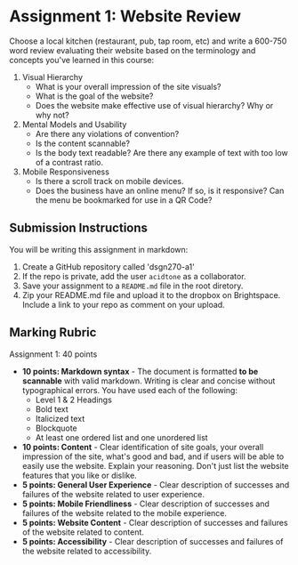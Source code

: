 # Assignment 1: Website Review
Choose a local kitchen (restaurant, pub, tap room, etc) and write a 600-750 word review evaluating their website based on the terminology and concepts you've learned in this course:

1. Visual Hierarchy
    - What is your overall impression of the site visuals?
    - What is the goal of the website?
    - Does the website make effective use of visual hierarchy? Why or why not?
2. Mental Models and Usability
    - Are there any violations of convention?
    - Is the content scannable?
    - Is the body text readable? Are there any example of text with too low of a contrast ratio.
4. Mobile Responsiveness
    - Is there a scroll track on mobile devices.
    - Does the business have an online menu? If so, is it responsive? Can the menu be bookmarked for use in a QR Code?

## Submission Instructions
You will be writing this assignment in markdown:
1. Create a GitHub repository called 'dsgn270-a1'
2. If the repo is private, add the user `acidtone` as a collaborator.
3. Save your assignment to a `README.md` file in the root diretory.
4. Zip your README.md file and upload it to the dropbox on Brightspace. Include a link to your repo as comment on your upload.

## Marking Rubric
Assignment 1: 40 points
- **10 points: Markdown syntax** - The document is formatted **to be scannable** with valid markdown. Writing is clear and concise without typographical errors. You have used each of the following:
  - Level 1 & 2 Headings
  - Bold text
  - Italicized text
  - Blockquote
  - At least one ordered list and one unordered list
- **10 points: Content** - Clear identification of site goals, your overall impression of the site, what's good and bad, and if users will be able to easily use the website. Explain your reasoning. Don't just list the website features that you like or dislike.  
- **5 points: General User Experience** - Clear description of successes and failures of the website related to user experience.
- **5 points: Mobile Friendliness** - Clear description of successes and failures of the website related to the mobile experience.
- **5 points: Website Content** - Clear description of successes and failures of the website related to content.
- **5 points: Accessibility** - Clear description of successes and failures of the website related to accessibility.